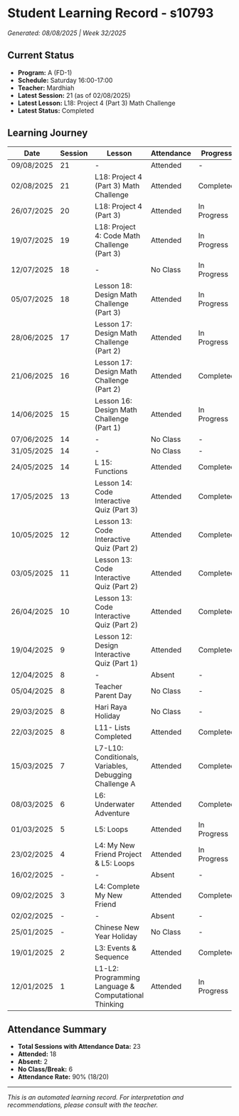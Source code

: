 # Student Learning Record - s10793
*Generated: 08/08/2025 | Week 32/2025*

## Current Status
- **Program:** A (FD-1)
- **Schedule:** Saturday 16:00-17:00  
- **Teacher:** Mardhiah
- **Latest Session:** 21 (as of 02/08/2025)
- **Latest Lesson:** L18: Project 4 (Part 3) Math Challenge
- **Latest Status:** Completed

## Learning Journey
| Date | Session | Lesson | Attendance | Progress |
|------|---------|--------|------------|----------|
| 09/08/2025 | 21 | - | Attended | - |
| 02/08/2025 | 21 | L18: Project 4 (Part 3) Math Challenge | Attended | Completed |
| 26/07/2025 | 20 | L18: Project 4 (Part 3) | Attended | In Progress |
| 19/07/2025 | 19 | L18: Project 4: Code Math Challenge (Part 3) | Attended | In Progress |
| 12/07/2025 | 18 | - | No Class | In Progress |
| 05/07/2025 | 18 | Lesson 18: Design Math Challenge (Part 3) | Attended | In Progress |
| 28/06/2025 | 17 | Lesson 17: Design Math Challenge (Part 2) | Attended | In Progress |
| 21/06/2025 | 16 | Lesson 17: Design Math Challenge (Part 2) | Attended | Completed |
| 14/06/2025 | 15 | Lesson 16: Design Math Challenge (Part 1) | Attended | In Progress |
| 07/06/2025 | 14 | - | No Class | - |
| 31/05/2025 | 14 | - | No Class | - |
| 24/05/2025 | 14 | L 15: Functions | Attended | Completed |
| 17/05/2025 | 13 | Lesson 14: Code Interactive Quiz (Part 3) | Attended | Completed |
| 10/05/2025 | 12 | Lesson 13: Code Interactive Quiz (Part 2) | Attended | Completed |
| 03/05/2025 | 11 | Lesson 13: Code Interactive Quiz (Part 2) | Attended | Completed |
| 26/04/2025 | 10 | Lesson 13: Code Interactive Quiz (Part 2) | Attended | Completed |
| 19/04/2025 | 9 | Lesson 12: Design Interactive Quiz (Part 1) | Attended | Completed |
| 12/04/2025 | 8 | - | Absent | - |
| 05/04/2025 | 8 | Teacher Parent Day | No Class | - |
| 29/03/2025 | 8 | Hari Raya Holiday | No Class | - |
| 22/03/2025 | 8 | L11- Lists Completed | Attended | Completed |
| 15/03/2025 | 7 | L7-L10: Conditionals, Variables, Debugging Challenge A | Attended | Completed |
| 08/03/2025 | 6 | L6: Underwater Adventure | Attended | Completed |
| 01/03/2025 | 5 | L5: Loops | Attended | In Progress |
| 23/02/2025 | 4 | L4: My New Friend Project & L5: Loops | Attended | In Progress |
| 16/02/2025 | - | - | Absent | - |
| 09/02/2025 | 3 | L4: Complete My New Friend | Attended | Completed |
| 02/02/2025 | - | - | Absent | - |
| 25/01/2025 | - | Chinese New Year Holiday | No Class | - |
| 19/01/2025 | 2 | L3: Events & Sequence | Attended | Completed |
| 12/01/2025 | 1 | L1-L2: Programming Language & Computational Thinking | Attended | In Progress |

## Attendance Summary
- **Total Sessions with Attendance Data:** 23
- **Attended:** 18
- **Absent:** 2
- **No Class/Break:** 6
- **Attendance Rate:** 90% (18/20)

---
*This is an automated learning record. For interpretation and recommendations, please consult with the teacher.*

